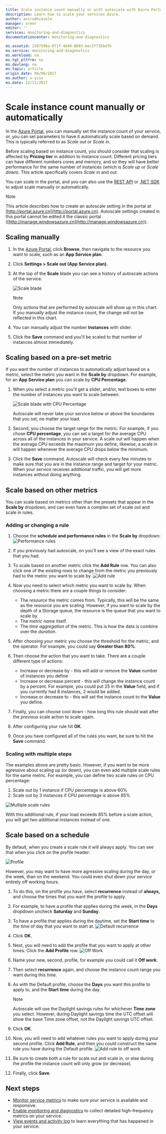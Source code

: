 ```yaml
---
title: Scale instance count manually or with autoscale with Azure Portal | Azure
description: Learn how to scale your services Azure.
author: anirudhcavale
manager: orenr
editor: ''
services: monitoring-and-diagnostics
documentationcenter: monitoring-and-diagnostics

ms.assetid: 2397596a-071f-4d49-8893-bec5f735bd7b
ms.service: monitoring-and-diagnostics
ms.workload: na
ms.tgt_pltfrm: na
ms.devlang: na
ms.topic: article
origin.date: 06/06/2017
ms.author: v-yiso
ms.date: 12/11/2017
---
```


# Scale instance count manually or automatically

In the [Azure Portal](https://portal.azure.cn/), you can manually set the instance count of your service, or, you can set parameters to have it automatically scale based on demand. This is typically referred to as *Scale out* or *Scale in*.

Before scaling based on instance count, you should consider that scaling is affected by **Pricing tier** in addition to instance count. Different pricing tiers can have different numbers cores and memory, and so they will have better performance for the same number of instances (which is *Scale up* or *Scale down*). This article specifically covers *Scale in* and *out*.

You can scale in the portal, and you can also use the [REST API](https://msdn.microsoft.com/zh-cn/library/azure/dn931953.aspx) or [.NET SDK](https://www.nuget.org/packages/Microsoft.Azure.Management.Monitor) to adjust scale manually or automatically.

> [!NOTE]
> This article describes how to create an autoscale setting in the portal at [http://portal.azure.cn](http://portal.azure.cn). Autoscale settings created in this portal cannot be edited it the classic portal ([http://manage.windowsazure.cn](http://manage.windowsazure.cn)).
> 
> 

## Scaling manually
1. In the [Azure Portal](https://portal.azure.cn/), click **Browse**, then navigate to the resource you want to scale, such as an **App Service plan**.
2. Click **Settings > Scale out (App Service plan).**
3. At the top of the **Scale** blade you can see a history of autoscale actions of the service.
   
    ![Scale blade](./media/insights-how-to-scale/Insights_ScaleBladeDayZero.png)
   
   > [!NOTE]
   > Only actions that are performed by autoscale will show up in this chart. If you manually adjust the instance count, the change will not be reflected in this chart.
   > 
   > 
   
4. You can manually adjust the number **Instances** with slider.
5. Click the **Save** command and you'll be scaled to that number of instances almost immediately. 

## Scaling based on a pre-set metric

If you want the number of instances to automatically adjust based on a metric, select the metric you want in the **Scale by** dropdown. For example, for an **App Service plan** you can scale by **CPU Percentage**.

1. When you select a metric you'll get a slider, and/or, text boxes to enter the number of instances you want to scale between:

    ![Scale blade with CPU Percentage](./media/insights-how-to-scale/Insights_ScaleBladeCPU.png) 

    Autoscale will never take your service below or above the boundaries that you set, no matter your load.

2. Second, you choose the target range for the metric. For example, if you chose **CPU percentage**, you can set a target for the average CPU across all of the instances in your service. A scale out will happen when the average CPU exceeds the maximum you define, likewise, a scale in will happen whenever the average CPU drops below the minimum.

3. Click the **Save** command. Autoscale will check every few minutes to make sure that you are in the instance range and target for your metric. When your service receives additional traffic,  you will get more instances without doing anything.

## Scale based on other metrics

You can scale based on metrics other than the presets that appear in the **Scale by** dropdown, and can even have a complex set of scale out and scale in rules.

### Adding or changing a rule

1. Choose the **schedule and performance rules** in the **Scale by** dropdown:
![Performance rules](./media/insights-how-to-scale/Insights_PerformanceRules.png)

2. If you previously had autoscale, on you'll see a view of the exact rules that you had.

3. To scale based on another metric click the **Add Rule** row. You can also click one of the existing rows to change from the metric you previously had to the metric you want to scale by.
![Add rule](./media/insights-how-to-scale/Insights_AddRule.png)

4. Now you need to select which metric you want to scale by. When choosing a metric there are a couple things to consider:
    * The *resource* the metric comes from. Typically, this will be the same as the resource you are scaling. However, if you want to scale by the depth of a Storage queue, the resource is the queue that you want to scale by.
    * The *metric name* itself. 
    * The *time aggregation* of the metric. This is how the data is combine over the *duration*.

5. After choosing your metric you choose the threshold for the metric, and the operator. For example, you could say **Greater than** **80%**. 

6. Then choose the action that you want to take. There are a couple different type of actions:
    * Increase or decrease by - this will add or remove the **Value** number of instances you define
    * Increase or decrease percent - this will change the instance count by a percent. For example, you could put 25 in the **Value** field, and if you currently had 8 instances, 2 would be added.
    * Increase or decrease to - this will set the instance count to the **Value** you define.

7. Finally, you can choose cool down - how long this rule should wait after the previous scale action to scale again.

8. After configuring your rule hit **OK**. 

9. Once you have configured all of the rules you want, be sure to hit the **Save** command.

### Scaling with multiple steps

The examples above are pretty basic. However, if you want to be more agressive about scaling up (or down), you can even add multiple scale rules for the same metric. For example, you can define two scale rules on CPU percentage:

1. Scale out by 1 instance if CPU percentage is above 60%
2. Scale out by 3 instances if CPU percentage is above 85%

![Multiple scale rules](./media/insights-how-to-scale/Insights_MultipleScaleRules.png)

With this additional rule, if your load exceeds 85% before a scale action, you will get two additional instances instead of one. 

## Scale based on a schedule

By default, when you create a scale rule it will  always apply. You can see that when you click on the profile header:

![Profile](./media/insights-how-to-scale/Insights_Profile.png)

However, you may want to have more agressive scaling during the day, or the week, than on the weekend. You could even shut down your service entirely off working hours.

1. To do this, on the profile you have, select **recurrence** instead of **always,** and choose the times that you want the profile to apply.

2. For example, to have a profile that applies during the week, in the **Days** dropdown uncheck **Saturday** and **Sunday**.

3. To have a profile that applies during the daytime, set the **Start time** to the time of day that you want to start at.
    ![Default recurrence](./media/insights-how-to-scale/Insights_ProfileRecurrence.png)

4. Click **OK**.

5. Next, you will need to add the profile that you want to apply at other times. Click the **Add Profile** row. 
    ![Off Work](./media/insights-how-to-scale/Insights_ProfileOffWork.png)

6. Name your new, second, profile, for example you could call it **Off work**. 

7. Then select **recurrence** again, and choose the instance count range you want during this time.

8. As with the Default profile, choose the **Days** you want this profile to apply to, and the **Start time** during the day.
   
   > [!NOTE]
   > Autoscale will use the Daylight savings rules for whichever **Time zone** you select. However, during Daylight savings time the UTC offset will show the base Time zone offset, not the Daylight savings UTC offset.
   > 
   > 
   
9. Click **OK**.

10. Now, you will need to add whatever rules you want to apply during your second profile. Click **Add Rule**, and then you could construct the same rule you have during the Default profile.
    ![Add rule to off work](./media/insights-how-to-scale/Insights_RuleOffWork.png)

11. Be sure to create both a rule for scale out and scale in, or else during the profile the instance count will only grow (or decrease). 

12. Finally, click **Save**.

## Next steps
* [Monitor service metrics](./insights-how-to-customize-monitoring.md) to make sure your service is available and responsive.
* [Enable monitoring and diagnostics](./insights-how-to-use-diagnostics.md) to collect detailed high-frequency metrics on your service.
* [View events and activity log](./insights-debugging-with-events.md) to learn everything that has happened in your service.
